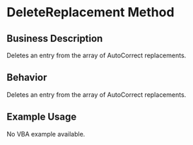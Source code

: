 # DeleteReplacement Method

## Business Description
Deletes an entry from the array of AutoCorrect replacements.

## Behavior
Deletes an entry from the array of AutoCorrect replacements.

## Example Usage
No VBA example available.